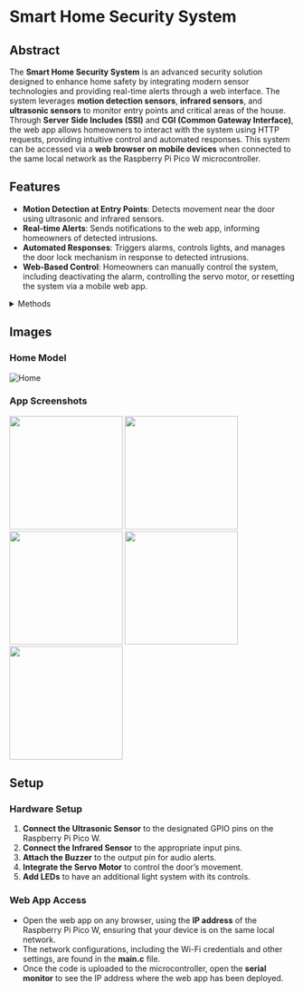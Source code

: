 # Smart Home Security System

## Abstract
The **Smart Home Security System** is an advanced security solution designed to enhance home safety by integrating modern sensor technologies and providing real-time alerts through a web interface. The system leverages **motion detection sensors**, **infrared sensors**, and **ultrasonic sensors** to monitor entry points and critical areas of the house. Through **Server Side Includes (SSI)** and **CGI (Common Gateway Interface)**, the web app allows homeowners to interact with the system using HTTP requests, providing intuitive control and automated responses. This system can be accessed via a **web browser on mobile devices** when connected to the same local network as the Raspberry Pi Pico W microcontroller.

## Features
- **Motion Detection at Entry Points**: Detects movement near the door using ultrasonic and infrared sensors.
- **Real-time Alerts**: Sends notifications to the web app, informing homeowners of detected intrusions.
- **Automated Responses**: Triggers alarms, controls lights, and manages the door lock mechanism in response to detected intrusions.
- **Web-Based Control**: Homeowners can manually control the system, including deactivating the alarm, controlling the servo motor, or resetting the system via a mobile web app.

<details>
<summary>Methods</summary>

### Hardware Components
- **Infrared Sensor**: Detects human presence inside the house, specifically in sensitive areas.
- **Ultrasonic Sensor**: Measures distance to detect approaching intruders near the door.
- **Buzzer**: Emits an audible alarm to alert neighbors and deter intruders.
- **Servo Motor**: Controls the door, allowing it to open or close based on system responses.

### Motion Detection Workflow
1. **Ultrasonic Sensor**: Continuously measures the distance to detect when an object is near the door. If an object is detected within 20 cm, the system triggers an alert.
2. **Infrared Sensor**: Monitors for movement in high-priority areas, such as rooms with valuable assets. If motion is detected, it confirms an intrusion.
3. **Automated Actions**:
   - **Entry Point Detection**: If motion is detected at the door, the buzzer sounds, and real-time notifications are sent to the web app.
   - **Critical Area Detection**: When movement is detected in a sensitive area, the system activates a buzzer and turns on the lights.

### Web App & Communication

The system uses a **web-based app** that can be accessed from a mobile browser when connected to the same Wi-Fi network as the **Raspberry Pi Pico W microcontroller**. The web app is built using **SSI (Server Side Includes)**, **CGI (Common Gateway Interface)**, and **HTTP requests** to facilitate real-time communication and control between the server (Pico W) and the client (mobile web app).

- **SSI**: Enables dynamic content inclusion in HTML pages. The web app uses SSI to update sensor data and system status in real-time.
- **CGI**: Allows the web app to communicate with the Pico W and perform server-side actions, such as activating/deactivating alarms, controlling the door servo motor, or sending notifications.
- **HTTP Requests**: The web app sends HTTP requests to the Pico W to trigger actions (e.g., turn on the alarm, open the door) based on sensor data and user interactions.

### Flow of Operation:
1. **Intrusion Detection**: When motion is detected by the sensors, the Pico W microcontroller sends data to the web app via HTTP requests.
2. **Web App Response**: The user receives real-time alerts on their mobile browser and can take immediate actions, such as deactivating the alarm, opening the door, or resetting the system.
3. **Manual Controls**: Homeowners can deactivate or reset the light system through the mobile web app. A sound system feature is under development.

</details>

## Images

### Home Model 
![Home](https://github.com/user-attachments/assets/7cf49dba-d99c-4ccf-9d59-021c6947ba0b)

### App Screenshots
<p float="left">
  <img src="https://github.com/user-attachments/assets/24992bb8-15e0-4f03-b0e5-8901531772da" width="200" />
  <img src="https://github.com/user-attachments/assets/34291f95-a148-4a26-94c0-4733bb07f31e" width="200" />
  <img src="https://github.com/user-attachments/assets/e0157c2f-2202-495c-aa47-c12fa7d04d0c" width="200" />
  <img src="https://github.com/user-attachments/assets/c1854913-0db9-4c9c-96e7-c2302b763fed" width="200" />
  <img src="https://github.com/user-attachments/assets/0954cb8b-3bae-4573-9853-e59d50eeada6" width="200" />
</p>

## Setup

### Hardware Setup
1. **Connect the Ultrasonic Sensor** to the designated GPIO pins on the Raspberry Pi Pico W.
2. **Connect the Infrared Sensor** to the appropriate input pins.
3. **Attach the Buzzer** to the output pin for audio alerts.
4. **Integrate the Servo Motor** to control the door’s movement.
5. **Add LEDs** to have an additional light system with its controls.

### Web App Access
- Open the web app on any browser, using the **IP address** of the Raspberry Pi Pico W, ensuring that your device is on the same local network.
- The network configurations, including the Wi-Fi credentials and other settings, are found in the **main.c** file.
- Once the code is uploaded to the microcontroller, open the **serial monitor** to see the IP address where the web app has been deployed.
